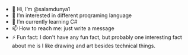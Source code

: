 - 👋 Hi, I’m @salamdunya1
- 👀 I’m interested in different proqraming language
- 🌱 I’m currently learning C#
- 📫 How to reach me: just write a message
- ⚡ Fun fact: I don't have any fun fact, but probably one interesting fact about me is I like drawing and art besides technical things.

<!---
salamdunya1/salamdunya1 is a ✨ special ✨ repository because its `README.md` (this file) appears on your GitHub profile.
You can click the Preview link to take a look at your changes.
--->
